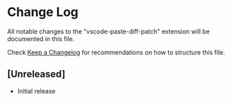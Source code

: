 # Change Log

All notable changes to the "vscode-paste-diff-patch" extension will be documented in this file.

Check [Keep a Changelog](http://keepachangelog.com/) for recommendations on how to structure this file.

## [Unreleased]

- Initial release
